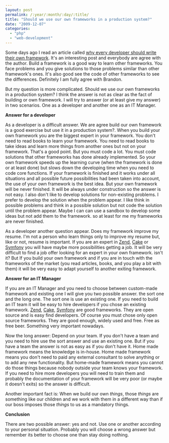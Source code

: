 ```yaml
---
layout: post
permalink: /:year/:month/:day/:title/
title: "Should we use our own frameworks in a production system?"
date: "2009-12-07"
categories: 
  - "php"
  - "web-development"
---
```


Some days ago I read an article called [why every developer should write their own framework](http://www.brandonsavage.net/why-every-developer-should-write-their-own-framework/ "why every developer should write their own framework"). It's an interesting post and everybody are agree with the author. Build a framework is a good way to learn other frameworks. You face problems and you give solutions to those problems similar than other framework's ones. It's also good see the code of other frameworks to see the differences. Definitely I am fully agree with Brandon.

But my question is more complicated. Should we use our own frameworks in a production system? I think the answer is not as clear as the fact of building or own framework. I will try to answer (or at least give my answer) in two scenarios. One as a developer and another one as an IT Manager.

**Answer for a developer**

As a developer is a difficult answer. We are agree build our own framework is a good exercise but use it in a production system?. When you build your own framework you are the biggest expert in your framework. You don't need to read books to learn your framework. You need to read books to take ideas and learn more things from another ones but not on your framework. That's a good point. But you must code a lot. You must code solutions that other frameworks has done already implemented. So your own framework speeds up the learning curve (when the framework is done or at least done) but slows down the developing time when you need to code core functions. If your framework is finished and it works under all situations and all possible future possibilities had been taken into account, the use of your own framework is the best idea. But your own framework will be never finished. It will be always under construction so the answer is not easy. I also don't like to develop solutions for non-existing problems. I prefer to develop the solution when the problem appear. I like think in possible problems and think in a possible solution but not code the solution until the problem appear. Maybe I can can use a sandbox to develop some ideas but not add them to the framework. so at least for me my frameworks are never finished.

As a developer another question appear. Does my framework improve my resume. I'm not a person who learn things only to improve my resume but, like or not, resume is important. If you are an expert in [Zend](http://framework.zend.com/), [Cake](http://cakephp.org/) or [Symfony](http://www.symfony-project.org/) you will have maybe more possibilities getting a job. It will be very difficult to find a job offer looking for an expert in your own framework. isn't it? But If you build your own framework and if you are in touch with the frameworks of the market (you read articles, books, and you play a bit with them) it will be very easy to adapt yourself to another exiting framework.

**Answer for an IT Manager**

If you are an IT Manager and you need to choose between custom-made framework and existing one I will give you two possible answer. the sort one and the long one. The sort one is use an existing one. If you need to build an IT team it will be easy to hire developers if you chose an existing framework. [Zend](http://framework.zend.com/), [Cake](http://cakephp.org/), [Symfony](http://www.symfony-project.org/) are good frameworks. They are open source and is easy find developers. Of course you must chose only open source frameworks. They are good enough, widely used and free. Free as free beer. Something very important nowadays.

Now the long answer: Depend on your team. If you don't have a team and you need to hire use the sort answer and use an existing one. But if you have a team the answer is not as easy as if you don't have it. Home made framework means the knowledge is in-house. Home made framework means you don't need to paid any external consultant to solve anything or to add any new functionality. But home-made framework means you cannot do those things because nobody outside your team knows your framework. If you need to hire more developers you will need to train them and probably the documentation of your framework will be very poor (or maybe it doesn't exits) so the answer is difficult.

Another important fact is: When we build our own _things_, those _things_ are something like our children and we work with them in a different way than if our boss imposes those _things_ to us as a mandatory things.

**Conclusion**

There are two possible answer: yes and not. Use one or another according to your personal situation. Probably you will choose a wrong answer but remember its better to choose one than stay doing nothing.

